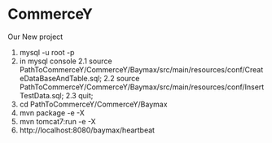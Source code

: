 # CommerceY
Our New project 

1. mysql -u root -p
2. in mysql console
	2.1 source PathToCommerceY/CommerceY/Baymax/src/main/resources/conf/CreateDataBaseAndTable.sql;
	2.2 source PathToCommerceY/CommerceY/Baymax/src/main/resources/conf/InsertTestData.sql;
	2.3 quit;
3. cd PathToCommerceY/CommerceY/Baymax
1. mvn package -e -X
2. mvn tomcat7:run -e -X
3. http://localhost:8080/baymax/heartbeat
